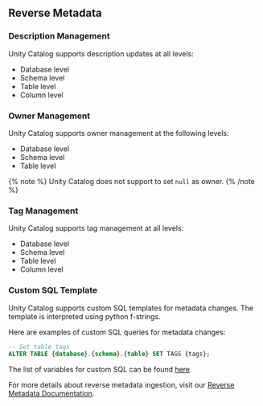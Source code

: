 ## Reverse Metadata

### Description Management

Unity Catalog supports description updates at all levels:
- Database level
- Schema level
- Table level
- Column level

### Owner Management

Unity Catalog supports owner management at the following levels:
- Database level
- Schema level
- Table level

{% note %}
Unity Catalog does not support to set `null` as owner.
{% /note %}

### Tag Management

Unity Catalog supports tag management at all levels:
- Database level
- Schema level
- Table level
- Column level

### Custom SQL Template

Unity Catalog supports custom SQL templates for metadata changes. The template is interpreted using python f-strings.

Here are examples of custom SQL queries for metadata changes:

```sql
-- Set table tags
ALTER TABLE {database}.{schema}.{table} SET TAGS {tags};
```

The list of variables for custom SQL can be found [here](/applications/reverse-metadata#custom-sql-template).

For more details about reverse metadata ingestion, visit our [Reverse Metadata Documentation](/applications/reverse-metadata).
